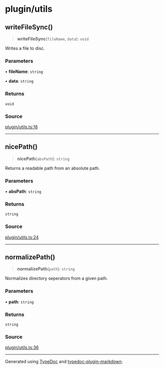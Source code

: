 # plugin/utils

## writeFileSync()

> **writeFileSync**(`fileName`, `data`): `void`

Writes a file to disc.

### Parameters

• **fileName**: `string`

• **data**: `string`

### Returns

`void`

### Source

[plugin/utils.ts:16](https://github.com/tgreyuk/typedoc-plugin-markdown/blob/8b03c29e/packages/typedoc-plugin-markdown/src/plugin/utils.ts#L16)

***

## nicePath()

> **nicePath**(`absPath`): `string`

Returns a readable path from an absolute path.

### Parameters

• **absPath**: `string`

### Returns

`string`

### Source

[plugin/utils.ts:24](https://github.com/tgreyuk/typedoc-plugin-markdown/blob/8b03c29e/packages/typedoc-plugin-markdown/src/plugin/utils.ts#L24)

***

## normalizePath()

> **normalizePath**(`path`): `string`

Normalizes directory seperators from a given path.

### Parameters

• **path**: `string`

### Returns

`string`

### Source

[plugin/utils.ts:36](https://github.com/tgreyuk/typedoc-plugin-markdown/blob/8b03c29e/packages/typedoc-plugin-markdown/src/plugin/utils.ts#L36)

***

Generated using [TypeDoc](https://typedoc.org) and [typedoc-plugin-markdown](https://typedoc-plugin-markdown.org).
